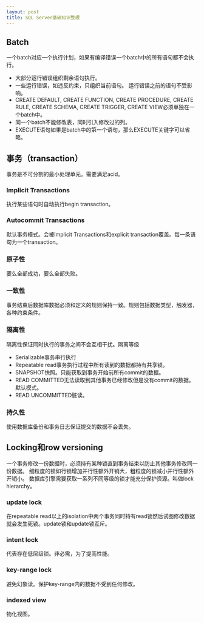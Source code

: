 ```yaml
---
layout: post
title: SQL Server基础知识整理
---
```

## Batch

一个batch对应一个执行计划，如果有编译错误一个batch中的所有语句都不会执行。
- 大部分运行错误组织剩余语句执行。
- 一些运行错误，如违反约束，只组织当前语句。
运行错误之前的语句不受影响。
- CREATE DEFAULT, CREATE FUNCTION, CREATE PROCEDURE, CREATE RULE, CREATE SCHEMA, CREATE TRIGGER, CREATE VIEW必须单独在一个batch中。
- 同一个batch不能修改表，同时引入修改过的列。
- EXECUTE语句如果是batch中的第一个语句，那么EXECUTE关键字可以省略。

## 事务（transaction）

事务是不可分割的最小处理单元。需要满足acid。

### Implicit Transactions

执行某些语句时自动执行begin transaction。

### Autocommit Transactions

默认事务模式。会被Implicit Transactions和explicit transaction覆盖。每一条语句为一个transaction。

### 原子性

要么全部成功，要么全部失败。

### 一致性

事务结束后数据库数据必须和定义的规则保持一致。规则包括数据类型，触发器，各种约束条件。

### 隔离性

隔离性保证同时执行的事务之间不会互相干扰。隔离等级
- Serializable事务串行执行
- Repeatable read事务执行过程中所有读到的数据都持有共享锁。
- SNAPSHOT快照。只能获取到事务开始前所有commit的数据。
- READ COMMITTED无法读取到其他事务已经修改但是没有commit的数据。默认模式。
- READ UNCOMMITTED脏读。

### 持久性

使用数据库备份和事务日志保证提交的数据不会丢失。

## Locking和row versioning
一个事务修改一份数据时，必须持有某种锁直到事务结束以防止其他事务修改同一份数据。
细粒度的锁如行锁增加并行性额外开销大，粗粒度的锁减小并行性额外开销小。
数据库引擎需要获取一系列不同等级的锁才能充分保护资源。叫做lock hierarchy。

### update lock
在repeatable read以上的isolation中两个事务同时持有read锁然后试图修改数据就会发生死锁。update锁和update锁互斥。

### intent lock
代表存在低层级锁。非必需，为了提高性能。

### key-range lock
避免幻象读。保护key-range内的数据不受到任何修改。

### indexed view
物化视图。

